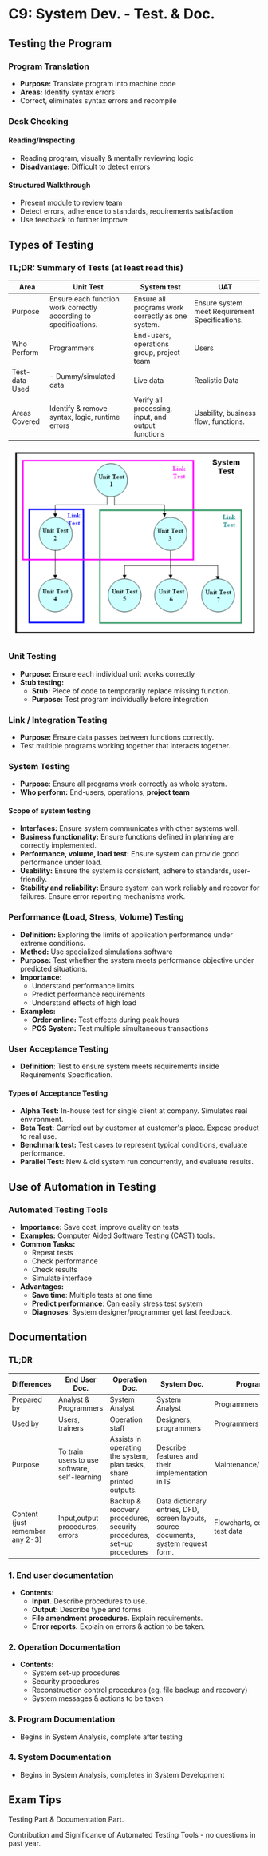 # C9: System Dev. - Test. & Doc.

## Testing the Program

### Program Translation

- **Purpose:** Translate program into machine code
- **Areas:** Identify syntax errors
- Correct, eliminates syntax errors and recompile

### Desk Checking

#### Reading/Inspecting

- Reading program, visually & mentally reviewing logic
- **Disadvantage:** Difficult to detect errors

#### Structured Walkthrough

- Present module to review team
- Detect errors, adherence to standards, requirements satisfaction
- Use feedback to further improve

## Types of Testing

### TL;DR: Summary of Tests (at least read this)

| Area           | Unit Test                                                    | System test                                        | UAT                                            |
| -------------- | ------------------------------------------------------------ | -------------------------------------------------- | ---------------------------------------------- |
| Purpose        | Ensure each function work correctly according to specifications. | Ensure all programs work correctly as one system.  | Ensure system meet Requirement Specifications. |
| Who Perform    | Programmers                                                  | End-users, operations group, project team          | Users                                          |
| Test-data Used | - Dummy/simulated data                                       | Live data                                          | Realistic Data                                 |
| Areas Covered  | Identify & remove syntax, logic, runtime errors              | Verify all processing, input, and output functions | Usability, business flow, functions.           |

![Overview of Testing](lec-pics/c9/overview-testing.png)



### Unit Testing

- **Purpose:** Ensure each individual unit works correctly
- **Stub testing:**
  - **Stub:** Piece of code to temporarily replace missing function.
  - **Purpose:** Test program individually before integration

### Link / Integration Testing

- **Purpose:** Ensure data passes between functions correctly.
- Test multiple programs working together that interacts together.

### System Testing

- **Purpose**: Ensure all programs work correctly as whole system.
- **Who perform:** End-users, operations, **project team**

#### Scope of system testing

- **Interfaces:** Ensure system communicates with other systems well.
- **Business functionality:** Ensure functions defined in planning are correctly implemented.
- **Performance, volume, load test:** Ensure system can provide good performance under load.
- **Usability:** Ensure the system is consistent, adhere to standards, user-friendly.
- **Stability and reliability:** Ensure system can work reliably and recover for failures. Ensure error reporting mechanisms work.

### Performance (Load, Stress, Volume) Testing

- **Definition:** Exploring the limits of application performance under extreme conditions.
- **Method:** Use specialized simulations software
- **Purpose:** Test whether the system meets performance objective under predicted situations.
- **Importance:** 
  - Understand performance limits
  - Predict performance requirements
  - Understand effects of high load
- **Examples:**
  - **Order online:** Test effects during peak hours
  - **POS System:** Test multiple simultaneous transactions

### User Acceptance Testing

- **Definition**: Test to ensure system meets requirements inside Requirements Specification.

#### Types of Acceptance Testing

- **Alpha Test:** In-house test for single client at company. Simulates real environment.
- **Beta Test:** Carried out by customer at customer's place. Expose product to real use.
- **Benchmark test:** Test cases to represent typical conditions, evaluate performance.
- **Parallel Test:** New & old system run concurrently, and evaluate results. 

## Use of Automation in Testing

### Automated Testing Tools

- **Importance:** Save cost, improve quality on tests
- **Examples:** Computer Aided Software Testing (CAST) tools.
- **Common Tasks:**
  - Repeat tests
  - Check performance
  - Check results
  - Simulate interface
- **Advantages:**
  - **Save time**: Multiple tests at one time
  - **Predict performance**: Can easily stress test system
  - **Diagnoses**: System designer/programmer get fast feedback.

## Documentation

### TL;DR

| Differences                     | End User Doc.                                 | Operation Doc.                                               | System Doc.                                                  | Program Doc.                       |
| ------------------------------- | --------------------------------------------- | ------------------------------------------------------------ | ------------------------------------------------------------ | ---------------------------------- |
| Prepared by                     | Analyst & Programmers                         | System Analyst                                               | System Analyst                                               | Programmers                        |
| Used by                         | Users, trainers                               | Operation staff                                              | Designers, programmers                                       | Programmers                        |
| Purpose                         | To train users to use software, self-learning | Assists  in operating the system, plan tasks, share printed outputs. | Describe features and their implementation in IS             | Maintenance/enhancement            |
| Content (just remember any 2-3) | Input,output procedures, errors               | Backup & recovery procedures, security procedures, set-up procedures | Data dictionary entries, DFD, screen layouts, source documents, system request form. | Flowcharts, code, notes, test data |

### 1. End user documentation

- **Contents**:
  - **Input**. Describe procedures to use.
  - **Output:** Describe type and forms
  - **File amendment procedures.** Explain requirements.
  - **Error reports.** Explain on errors & action to be taken.

### 2. Operation Documentation

- **Contents:**
  - System set-up procedures
  - Security procedures
  - Reconstruction control procedures (eg. file backup and recovery)
  - System messages  & actions to be taken

### 3. Program Documentation

- Begins in System Analysis, complete after testing

### 4. System Documentation

- Begins in System Analysis, completes in System Development

## Exam Tips

Testing Part & Documentation Part.

Contribution and Significance of Automated Testing Tools - no questions in past year. 